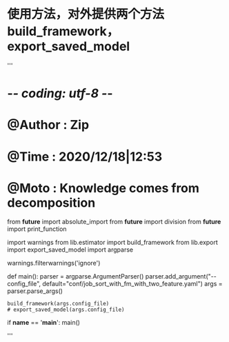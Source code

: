 
# 使用方法，对外提供两个方法build_framework，export_saved_model
'''
# -*- coding: utf-8 -*-
# @Author : Zip
# @Time   : 2020/12/18|12:53
# @Moto   : Knowledge comes from decomposition
from __future__ import absolute_import
from __future__ import division
from __future__ import print_function

import warnings
from lib.estimator import build_framework
from lib.export import export_saved_model
import argparse

warnings.filterwarnings('ignore')


def main():
    parser = argparse.ArgumentParser()
    parser.add_argument("--config_file", default="conf/job_sort_with_fm_with_two_feature.yaml")
    args = parser.parse_args()

    build_framework(args.config_file)
    # export_saved_model(args.config_file)


if __name__ == '__main__':
    main()


'''